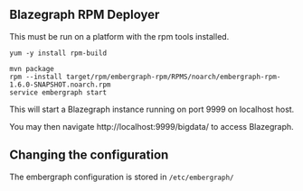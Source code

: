 Blazegraph RPM Deployer
-----------------

This must be run on a platform with the rpm tools installed.

```
yum -y install rpm-build
```

```
mvn package
rpm --install target/rpm/embergraph-rpm/RPMS/noarch/embergraph-rpm-1.6.0-SNAPSHOT.noarch.rpm
service embergraph start
```

This will start a Blazegraph instance running on port 9999 on localhost host.

You may then navigate http://localhost:9999/bigdata/ to access Blazegraph.


Changing the configuration
-----------------

The embergraph configuration is stored in `/etc/embergraph/`

